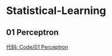 # Statistical-Learning

## 01 Perceptron

[代码: Code/01 Perceptron](https://github.com/TaoHuang13/Statistical-Learning/tree/main/Code/01%20Perceptron)

